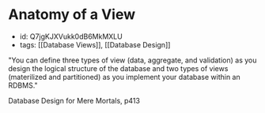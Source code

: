 # Anatomy of a View
* id: Q7jgKJXVukk0dB6MkMXLU
* tags: [[Database Views]], [[Database Design]]

"You can define three types of view (data, aggregate, and validation) as you design the logical structure of the database and two types of views (materilized and partitioned) as you implement your database within an RDBMS."

Database Design for Mere Mortals, p413